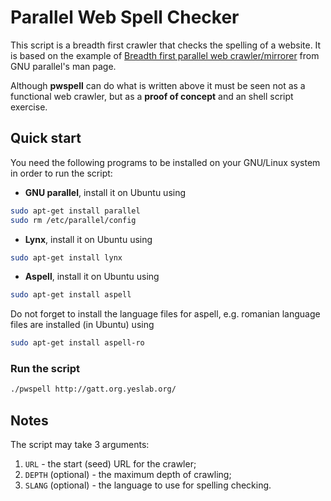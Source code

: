 Parallel Web Spell Checker
==========================

This script is a breadth first crawler that checks the spelling of a website. 
It is based on the example of [Breadth first parallel web crawler/mirrorer](https://www.gnu.org/software/parallel/man.html#example__breadth_first_parallel_web_crawler_mirrorer) from GNU parallel's man page.

Although **pwspell** can do what is written above it must be seen not as a functional web crawler, but as a **proof of concept** and an shell script exercise.

Quick start
-----------

You need the following programs to be installed on your GNU/Linux system in order to run the script:

* **GNU parallel**, install it on Ubuntu using

```sh
sudo apt-get install parallel
sudo rm /etc/parallel/config
```
* **Lynx**, install it on Ubuntu using

```sh
sudo apt-get install lynx
```
* **Aspell**, install it on Ubuntu using

```sh
sudo apt-get install aspell   
```
Do not forget to install the language files for aspell, e.g. romanian language files are installed (in Ubuntu) using
```sh 
sudo apt-get install aspell-ro
```

### Run the script

```sh
./pwspell http://gatt.org.yeslab.org/
```

Notes
-----

The script may take 3 arguments:

1. `URL` - the start (seed) URL for the crawler;
2. `DEPTH` (optional) - the maximum depth of crawling;
3. `SLANG` (optional) - the language to use for spelling checking.
